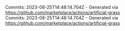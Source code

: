 Commits: 2023-08-25T14:48:14.704Z - Generated via https://github.com/marketplace/actions/artificial-grass
<br>
Commits: 2023-08-25T14:48:14.704Z - Generated via https://github.com/marketplace/actions/artificial-grass
<br>
